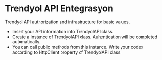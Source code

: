 # Trendyol API Entegrasyon
Trendyol API authorization and infrastructure for basic values.
- Insert your API information into TrendyolAPI class.
- Create a instance of TrendyolAPI class. Auhentication will be completed automatically.
- You can call public methods from this instance. Write your codes according to HttpClient property of TrendyolAPI class.
